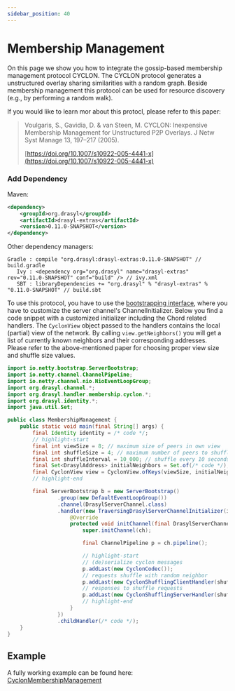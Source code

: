 ```yaml
---
sidebar_position: 40
---
```

# Membership Management

On this page we show you how to integrate the gossip-based membership management protocol CYCLON.
The CYCLON protocol generates a unstructured overlay sharing similarities with a random graph.
Beside membership management this protocol can be used for resource discovery (e.g., by performing a
random walk).

If you would like to learn mor about this protocl, please refer to this paper:
> Voulgaris, S., Gavidia, D. & van Steen, M. CYCLON: Inexpensive Membership Management for
> Unstructured P2P Overlays. J Netw Syst Manage 13, 197–217 (2005).
> 
> [https://doi.org/10.1007/s10922-005-4441-x](https://doi.org/10.1007/s10922-005-4441-x)

### Add Dependency

Maven:
```xml title="pom.xml"
<dependency>
    <groupId>org.drasyl</groupId>
    <artifactId>drasyl-extras</artifactId>
    <version>0.11.0-SNAPSHOT</version>
</dependency>
```

Other dependency managers:
```
Gradle : compile "org.drasyl:drasyl-extras:0.11.0-SNAPSHOT" // build.gradle 
   Ivy : <dependency org="org.drasyl" name="drasyl-extras" rev="0.11.0-SNAPSHOT" conf="build" /> // ivy.xml
   SBT : libraryDependencies += "org.drasyl" % "drasyl-extras" % "0.11.0-SNAPSHOT" // build.sbt
```

To use this protocol, you have to use the [bootstrapping interface](./bootstrapping.md), where you have to customize the server channel's ChannelInitializer.
Below you find a code snippet with a customized initializer including the Chord related handlers.
The `CyclonView` object passed to the handlers contains the local (partial) view of the network.
By calling `view.getNeighbors()` you will get a list of currently known neighbors and their corresponding addresses.
Please refer to the above-mentioned paper for choosing proper view size and shuffle size values.

```java title="MembershipManagement.java"
import io.netty.bootstrap.ServerBootstrap;
import io.netty.channel.ChannelPipeline;
import io.netty.channel.nio.NioEventLoopGroup;
import org.drasyl.channel.*;
import org.drasyl.handler.membership.cyclon.*;
import org.drasyl.identity.*;
import java.util.Set;

public class MembershipManagement {
    public static void main(final String[] args) {
        final Identity identity = /* code */;
        // highlight-start
        final int viewSize = 8; // maximum size of peers in own view
        final int shuffleSize = 4; // maximum number of peers to shuffle
        final int shuffleInterval = 10_000; // shuffle every 10 seconds
        final Set<DrasylAddress> initialNeighbors = Set.of(/* code */);
        final CyclonView view = CyclonView.ofKeys(viewSize, initialNeighbors);
        // highlight-end

        final ServerBootstrap b = new ServerBootstrap()
                .group(new DefaultEventLoopGroup())
                .channel(DrasylServerChannel.class)
                .handler(new TraversingDrasylServerChannelInitializer(identity, new NioEventLoopGroup(1), 0) {
                    @Override
                    protected void initChannel(final DrasylServerChannel ch) {
                        super.initChannel(ch);

                        final ChannelPipeline p = ch.pipeline();

                        // highlight-start
                        // (de)serialize cyclon messages 
                        p.addLast(new CyclonCodec());
                        // requests shuffle with random neighbor
                        p.addLast(new CyclonShufflingClientHandler(shuffleSize, shuffleInterval, view));
                        // responses to shuffle requests
                        p.addLast(new CyclonShufflingServerHandler(shuffleSize, view));
                        // highlight-end
                    }
                })
                .childHandler(/* code */);
    }
}
```

## Example

A fully working example can be found
here: [CyclonMembershipManagement](https://github.com/drasyl/drasyl/blob/master/drasyl-examples/src/main/java/org/drasyl/example/cyclon/CyclonMembershipManagement.java)
